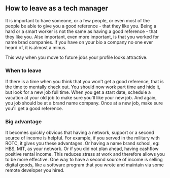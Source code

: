 ## How to leave as a tech manager

It is important to have someone, or a few people, or even most of the people be able to give you a good reference - that they like you. Being a hard or a smart worker is not the same as having a good reference - that they like you. Also important, even more important, is that you worked for name brad companies. If you have on your bio a company no one ever heard of, it is almost a minus.

This way when you move to future jobs your profile looks attractive. 

### When to leave

If there is a time when you think that you won't get a good reference, that is the time to mentally check out. You should now work part time and hide it, but look for a new job full time.
When you get a start date, schedule a vacation at your old job to make sure you'll like your new job.
And again, you job should be at a brand name company. Once at a new job, make sure you'll get a good reference.

### Big advantage 

It becomes quickly obvious that having a network, support or a second source of income is helpful. For example, if you served in the military with ROTC, it gives you these advantages.
Or having a name brand school, eg: HBS, MIT, as your network. Or if you did not plan ahead, having cashflow positive rental income. This reduces stress at work and therefore allows you to be more effective. One way to have a second source of income is selling digital goods, like a software program that you wrote and maintain via some remote developer you hired.



